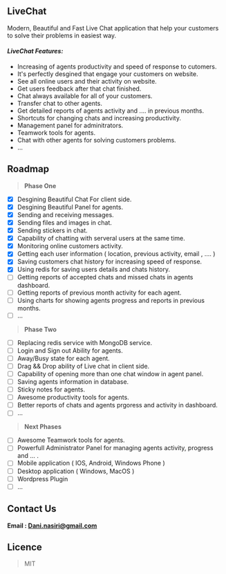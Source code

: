 ## LiveChat

Modern, Beautiful and Fast Live Chat application that help your customers to solve their problems in easiest way.

#### ***LiveChat Features:***
  * Increasing of agents productivity and speed of response to cutomers.
  * It's perfectly desgined that engage your customers on website.
  * See all online users and their activity on website.
  * Get users feedback after that chat finished.
  * Chat always available for all of your customers.
  * Transfer chat to other agents.
  * Get detailed reports of agents activity and .... in previous months.
  * Shortcuts for changing chats and increasing productivity.
  * Management panel for adminitrators.
  * Teamwork tools for agents.
  * Chat with other agents for solving customers problems.
  * ...
  
## Roadmap
> **Phase One**
  - [x] Desgining Beautiful Chat For client side.
  - [x] Desgining Beautiful Panel for agents.
  - [x] Sending and receiving messages.
  - [x] Sending files and images in chat.
  - [x] Sending stickers in chat.
  - [x] Capability of chatting with serveral users at the same time.
  - [x] Monitoring online customers activity.
  - [x] Getting each user information ( location, previous activity, email , .... )
  - [x] Saving customers chat history for increasing speed of response.
  - [x] Using redis for saving users details and chats history.
  - [ ] Getting reports of accepted chats and missed chats in agents dashboard.
  - [ ] Getting reports of previous month activity for each agent.
  - [ ] Using charts for showing agents progress and reports in previous months.
  - [ ] ...
  
> **Phase Two**
  - [ ] Replacing redis service with MongoDB service.
  - [ ] Login and Sign out Ability for agents.
  - [ ] Away/Busy state for each agent.
  - [ ] Drag && Drop ability of Live chat in client side.
  - [ ] Capability of opening more than one chat window in agent panel.
  - [ ] Saving agents information in database.
  - [ ] Sticky notes for agents.
  - [ ] Awesome productivity tools for agents.
  - [ ] Better reports of chats and agents prgoress and activity in dashboard.
  - [ ] ...
  
> **Next Phases**
  - [ ] Awesome Teamwork tools for agents.
  - [ ] Powerfull Administrator Panel for managing agents activity, progress and ... .
  - [ ] Mobile application ( IOS, Android, Windows Phone )
  - [ ] Desktop application ( Windows, MacOS )
  - [ ] Wordpress Plugin
  - [ ] ...
  
## Contact Us
  **Email : Dani.nasiri@gmail.com** 

## Licence 
  > MIT
 

